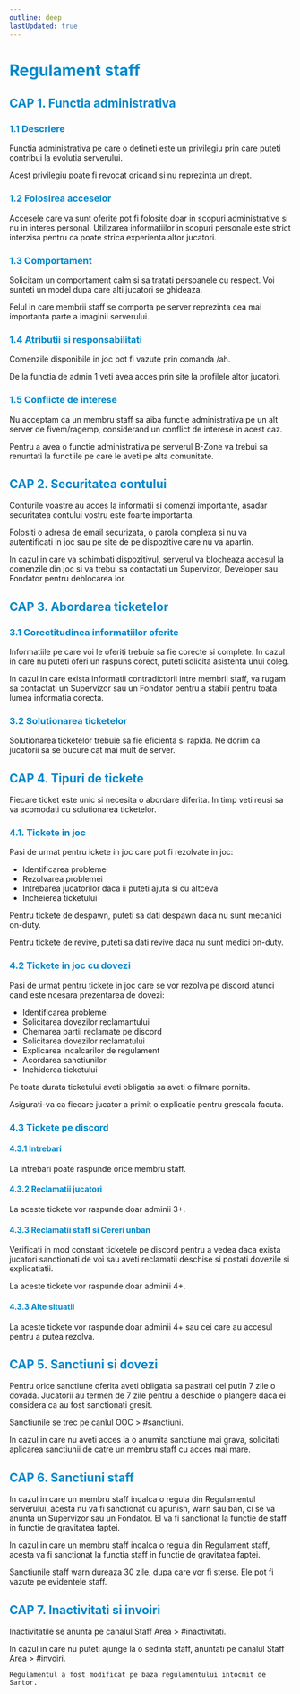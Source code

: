 ```yaml
---
outline: deep
lastUpdated: true
---
```


# <span style="color: #0088CC">Regulament staff</span>

## <span style="color: #0088CC">CAP 1. Functia administrativa</span>
### <span style="color: #0088CC">1.1 Descriere</span>

Functia administrativa pe care o detineti este un privilegiu prin care puteti contribui la evolutia serverului.

Acest privilegiu poate fi revocat oricand si nu reprezinta un drept.

### <span style="color: #0088CC">1.2 Folosirea acceselor</span>

Accesele care va sunt oferite pot fi folosite doar in scopuri administrative si nu in interes personal. Utilizarea informatiilor in scopuri personale este strict interzisa pentru ca poate strica experienta altor jucatori.

### <span style="color: #0088CC">1.3 Comportament</span>

Solicitam un comportament calm si sa tratati persoanele cu respect. Voi sunteti un model dupa care alti jucatori se ghideaza.

Felul in care membrii staff se comporta pe server reprezinta cea mai importanta parte a imaginii serverului.

### <span style="color: #0088CC">1.4 Atributii si responsabilitati</span>

Comenzile disponibile in joc pot fi vazute prin comanda /ah.

De la functia de admin 1 veti avea acces prin site la profilele altor jucatori.

### <span style="color: #0088CC">1.5 Conflicte de interese</span>

Nu acceptam ca un membru staff sa aiba functie administrativa pe un alt server de fivem/ragemp, considerand un conflict de interese in acest caz. 

Pentru a avea o functie administrativa pe serverul B-Zone va trebui sa renuntati la functiile pe care le aveti pe alta comunitate.
	

## <span style="color: #0088CC">CAP 2. Securitatea contului</span>

Conturile voastre au acces la informatii si comenzi importante, asadar securitatea contului vostru este foarte importanta.

Folositi o adresa de email securizata, o parola complexa si nu va autentificati in joc sau pe site de pe dispozitive care nu va apartin.

In cazul in care va schimbati dispozitivul, serverul va blocheaza accesul la comenzile din joc si va trebui sa contactati un Supervizor, Developer sau Fondator pentru deblocarea lor.

## <span style="color: #0088CC">CAP 3. Abordarea ticketelor</span>
### <span style="color: #0088CC">3.1 Corectitudinea informatiilor oferite</span>

Informatiile pe care voi le oferiti trebuie sa fie corecte si complete. In cazul in care nu puteti oferi un raspuns corect, puteti solicita asistenta unui coleg.

In cazul in care exista informatii contradictorii intre membrii staff, va rugam sa contactati un Supervizor sau un Fondator pentru a stabili pentru toata lumea informatia corecta.

### <span style="color: #0088CC">3.2 Solutionarea ticketelor</span>

Solutionarea ticketelor trebuie sa fie eficienta si rapida. Ne dorim ca jucatorii sa se bucure cat mai mult de server.

## <span style="color: #0088CC">CAP 4. Tipuri de tickete</span>

Fiecare ticket este unic si necesita o abordare diferita. In timp veti reusi sa va acomodati cu solutionarea ticketelor.

### <span style="color: #0088CC">4.1. Tickete in joc</span>

Pasi de urmat pentru ickete in joc care pot fi rezolvate in joc:

- Identificarea problemei
- Rezolvarea problemei
- Intrebarea jucatorilor daca ii puteti ajuta si cu altceva
- Incheierea ticketului

Pentru tickete de despawn, puteti sa dati despawn daca nu sunt mecanici on-duty.

Pentru tickete de revive, puteti sa dati revive daca nu sunt medici on-duty.

### <span style="color: #0088CC">4.2 Tickete in joc cu dovezi</span>

Pasi de urmat pentru tickete in joc care se vor rezolva pe discord atunci cand este ncesara prezentarea de dovezi:

- Identificarea problemei
- Solicitarea dovezilor reclamantului
- Chemarea partii reclamate pe discord
- Solicitarea dovezilor reclamatului
- Explicarea incalcarilor de regulament
- Acordarea sanctiunilor
- Inchiderea ticketului

Pe toata durata ticketului aveti obligatia sa aveti o filmare pornita.

Asigurati-va ca fiecare jucator a primit o explicatie pentru greseala facuta.

### <span style="color: #0088CC">4.3 Tickete pe discord</span>

#### <span style="color: #0088CC">4.3.1 Intrebari</span>

La intrebari poate raspunde orice membru staff.

#### <span style="color: #0088CC">4.3.2 Reclamatii jucatori</span>
La aceste tickete vor raspunde doar adminii 3+.

#### <span style="color: #0088CC">4.3.3 Reclamatii staff si Cereri unban</span>

Verificati in mod constant ticketele pe discord pentru a vedea daca exista jucatori sanctionati de voi sau aveti reclamatii deschise si postati dovezile si explicatiatii.

La aceste tickete vor raspunde doar adminii 4+.

#### <span style="color: #0088CC">4.3.3 Alte situatii </span>
La aceste tickete vor raspunde doar adminii 4+ sau cei care au accesul pentru a putea rezolva.


## <span style="color: #0088CC">CAP 5. Sanctiuni si dovezi</span>

Pentru orice sanctiune oferita aveti obligatia sa pastrati cel putin 7 zile o dovada. Jucatorii au termen de 7 zile pentru a deschide o plangere daca ei considera ca au fost sanctionati gresit.

Sanctiunile se trec pe canlul OOC > #sanctiuni.

In cazul in care nu aveti acces la o anumita sanctiune mai grava, solicitati aplicarea sanctiunii de catre un membru staff cu acces mai mare.

## <span style="color: #0088CC">CAP 6. Sanctiuni staff</span>

In cazul in care un membru staff incalca o regula din Regulamentul serverului, acesta nu va fi sanctionat cu apunish, warn sau ban, ci se va anunta un Supervizor sau un Fondator. El va fi sanctionat la functie de staff in functie de gravitatea faptei.

In cazul in care un membru staff incalca o regula din Regulament staff, acesta va fi sanctionat la functia staff in functie de gravitatea faptei.

Sanctiunile staff warn dureaza 30 zile, dupa care vor fi sterse. Ele pot fi vazute pe evidentele staff.

## <span style="color: #0088CC">CAP 7. Inactivitati si invoiri</span>

Inactivitatile se anunta pe canalul Staff Area > #inactivitati.

In cazul in care nu puteti ajunge la o sedinta staff, anuntati pe canalul Staff Area > #invoiri.


    Regulamentul a fost modificat pe baza regulamentului intocmit de Sartor.
